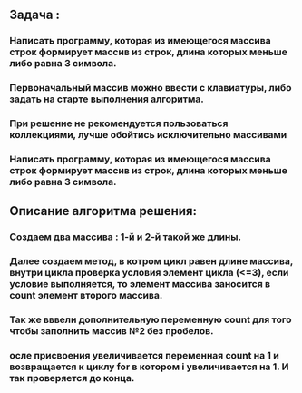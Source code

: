 ## Задача : 
### Написать программу, которая из имеющегося массива строк формирует массив из строк, длина которых меньше либо равна 3 символа.
### Первоначальный массив можно ввести с клавиатуры, либо задать на старте выполнения алгоритма.
### При решение не рекомендуется пользоваться коллекциями, лучше обойтись исключительно массивами
### Написать программу, которая из имеющегося массива строк формирует массив из строк, длина которых меньше либо равна 3 символа.

## Описание алгоритма решения:

### Создаем два массива : 1-й и 2-й такой же длины.
### Далее создаем метод, в котром цикл равен длине массива, внутри цикла проверка условия элемент цикла (<=3), если условие выполняется, то элемент массива заносится в count элемент второго массива.
### Так же вввели дополнительную переменную count для того чтобы заполнить массив №2 без пробелов.
### осле присвоения увеличивается переменная count на 1 и возвращается к циклу for в котором i увеличивается на 1. И так проверяется до конца.